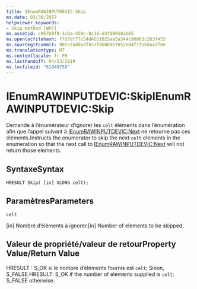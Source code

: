 ```yaml
---
title: IEnumRAWINPUTDEVIC:Skip
ms.date: 03/30/2017
helpviewer_keywords:
- Skip method [WPF]
ms.assetid: c967b0f8-1c6a-459c-8c16-d4f08918ab65
ms.openlocfilehash: f7d7df77c54d4551025aa5a344c96083c263f455
ms.sourcegitcommit: 9b552addadfb57fab0b9e7852ed4f1f1b8a42f8e
ms.translationtype: MT
ms.contentlocale: fr-FR
ms.lasthandoff: 04/23/2019
ms.locfileid: "61949758"
---
```

# <a name="ienumrawinputdevicskip"></a><span data-ttu-id="ae1fc-102">IEnumRAWINPUTDEVIC:Skip</span><span class="sxs-lookup"><span data-stu-id="ae1fc-102">IEnumRAWINPUTDEVIC:Skip</span></span>
<span data-ttu-id="ae1fc-103">Demande à l’énumérateur d’ignorer les `celt` éléments dans l’énumération afin que l’appel suivant à [IEnumRAWINPUTDEVIC:Next](ienumrawinputdevic-next.md) ne retourne pas ces éléments.</span><span class="sxs-lookup"><span data-stu-id="ae1fc-103">Instructs the enumerator to skip the next `celt` elements in the enumeration so that the next call to [IEnumRAWINPUTDEVIC:Next](ienumrawinputdevic-next.md) will not return those elements.</span></span>  
  
## <a name="syntax"></a><span data-ttu-id="ae1fc-104">Syntaxe</span><span class="sxs-lookup"><span data-stu-id="ae1fc-104">Syntax</span></span>  
  
```  
HRESULT Skip( [in] ULONG celt);  
```  
  
## <a name="parameters"></a><span data-ttu-id="ae1fc-105">Paramètres</span><span class="sxs-lookup"><span data-stu-id="ae1fc-105">Parameters</span></span>  
 `celt`  
  
 <span data-ttu-id="ae1fc-106">[in] Nombre d’éléments à ignorer.</span><span class="sxs-lookup"><span data-stu-id="ae1fc-106">[in] Number of elements to be skipped.</span></span>  
  
## <a name="property-valuereturn-value"></a><span data-ttu-id="ae1fc-107">Valeur de propriété/valeur de retour</span><span class="sxs-lookup"><span data-stu-id="ae1fc-107">Property Value/Return Value</span></span>  
 <span data-ttu-id="ae1fc-108">HRESULT : S_OK si le nombre d’éléments fournis est `celt`; Sinon, S_FALSE.</span><span class="sxs-lookup"><span data-stu-id="ae1fc-108">HRESULT: S_OK if the number of elements supplied is `celt`; S_FALSE otherwise.</span></span>
